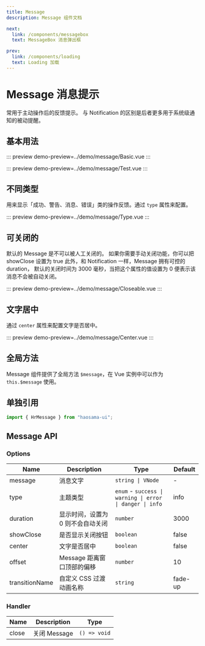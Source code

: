 ```yaml
---
title: Message
description: Message 组件文档

next: 
  link: /components/messagebox
  text: MessageBox 消息弹出框

prev:
  link: /components/loading
  text: Loading 加载
---
```


# Message 消息提示

常用于主动操作后的反馈提示。 与 Notification 的区别是后者更多用于系统级通知的被动提醒。

## 基本用法

::: preview
demo-preview=../demo/message/Basic.vue
:::

::: preview
demo-preview=../demo/message/Test.vue
:::

## 不同类型

用来显示「成功、警告、消息、错误」类的操作反馈。通过 `type` 属性来配置。

::: preview
demo-preview=../demo/message/Type.vue
:::

## 可关闭的

默认的 Message 是不可以被人工关闭的。 如果你需要手动关闭功能，你可以把 showClose 设置为 true 此外，和 Notification 一样，Message 拥有可控的 duration， 默认的关闭时间为 3000 毫秒，当把这个属性的值设置为 0 便表示该消息不会被自动关闭。

::: preview
demo-preview=../demo/message/Closeable.vue
:::

## 文字居中

通过 `center` 属性来配置文字是否居中。

::: preview
demo-preview=../demo/message/Center.vue
:::

## 全局方法

Message 组件提供了全局方法 `$message`，在 Vue 实例中可以作为 `this.$message` 使用。

## 单独引用

```typescript
import { HrMessage } from "haosama-ui";
```

## Message API

### Options

| Name           | Description                       | Type                                                     | Default |
| -------------- | --------------------------------- | -------------------------------------------------------- | ------- |
| message        | 消息文字                          | `string \| VNode`                                        | -       |
| type           | 主题类型                          | `enum` - `success \| warning \| error \| danger \| info` | info    |
| duration       | 显示时间，设置为 0 则不会自动关闭 | `number`                                                 | 3000    |
| showClose      | 是否显示关闭按钮                  | `boolean`                                                | false   |
| center         | 文字是否居中                      | `boolean`                                                | false   |
| offset         | Message 距离窗口顶部的偏移        | `number`                                                 | 10      |
| transitionName | 自定义 CSS 过渡动画名称           | `string`                                                 | fade-up |

### Handler

| Name  | Description  | Type         |
| ----- | ------------ | ------------ |
| close | 关闭 Message | `() => void` |
